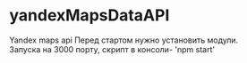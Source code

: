 # yandexMapsDataAPI
Yandex maps api
Перед стартом нужно установить модули.   
Запуска на 3000 порту, скрипт в консоли- 'npm start'
